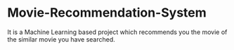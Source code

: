 # Movie-Recommendation-System
It is a Machine Learning based project which recommends you the movie of the similar movie you have searched.
